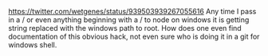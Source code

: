 https://twitter.com/wetgenes/status/939503939267055616 Any time I pass in  a / or  even anything beginning with a / to node on windows it is getting string replaced with the windows path to root. How does one even find documentation of this obvious hack, not even sure who is doing it in a git for windows shell.